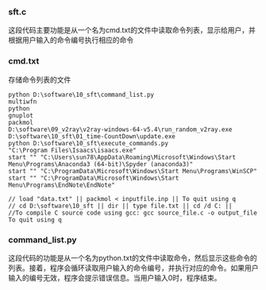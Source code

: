 ### sft.c
这段代码主要功能是从一个名为cmd.txt的文件中读取命令列表，显示给用户，并根据用户输入的命令编号执行相应的命令 

### cmd.txt
存储命令列表的文件
```
python D:\software\10_sft\command_list.py
multiwfn
python
gnuplot
packmol
D:\software\09_v2ray\v2ray-windows-64-v5.4\run_random_v2ray.exe
D:\software\10_sft\01_time-CountDown\update.exe
python D:\software\10_sft\execute_commands.py
"C:\Program Files\Isaacs\isaacs.exe"
start "" "C:\Users\sun78\AppData\Roaming\Microsoft\Windows\Start Menu\Programs\Anaconda3 (64-bit)\Spyder (anaconda3)"
start "" "C:\ProgramData\Microsoft\Windows\Start Menu\Programs\WinSCP"
start "" "C:\ProgramData\Microsoft\Windows\Start Menu\Programs\EndNote\EndNote"

// load "data.txt" || packmol < inputfile.inp || To quit using q
// cd D:\software\10_sft || dir || type file.txt || cd /d C: ||
//To compile C source code using gcc: gcc source_file.c -o output_file
To quit using q
```

### command_list.py
这段代码的功能是从一个名为python.txt的文件中读取命令，然后显示这些命令的列表。接着，程序会循环读取用户输入的命令编号，并执行对应的命令。如果用户输入的编号无效，程序会提示错误信息。当用户输入0时，程序结束。

### 
